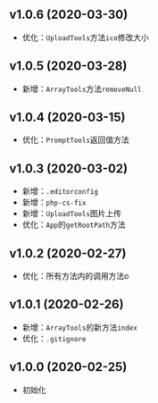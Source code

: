## v1.0.6 (2020-03-30)
* 优化：`UploadTools`方法`ico`修改大小

## v1.0.5 (2020-03-28)
* 新增：`ArrayTools`方法`removeNull`

## v1.0.4 (2020-03-15)
* 优化：`PromptTools`返回值方法

## v1.0.3 (2020-03-02)
* 新增：`.editorconfig`
* 新增：`php-cs-fix`
* 新增：`UploadTools`图片上传
* 优化：`App`的`getRootPath`方法

## v1.0.2 (2020-02-27)
* 优化：所有方法内的调用方法o

## v1.0.1 (2020-02-26)
* 新增：`ArrayTools`的新方法`index`
* 优化：`.gitignore`

## v1.0.0 (2020-02-25)
* 初始化
